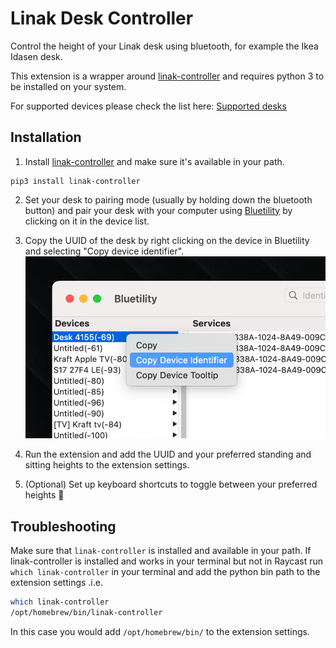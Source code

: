 # Linak Desk Controller

Control the height of your Linak desk using bluetooth, for example the Ikea Idasen desk.

This extension is a wrapper around [linak-controller](https://github.com/rhyst/linak-controller) and requires python 3 to be installed on your system.

For supported devices please check the list here: [Supported desks](https://github.com/rhyst/linak-controller/blob/master/README.md#working-desks)

## Installation

1. Install [linak-controller](https://github.com/rhyst/linak-controller) and make sure it's available in your path.

```
pip3 install linak-controller
```

2. Set your desk to pairing mode (usually by holding down the bluetooth button) and pair your desk with your computer using [Bluetility](https://github.com/jnross/Bluetility) by clicking on it in the device list.

3. Copy the UUID of the desk by right clicking on the device in Bluetility and selecting "Copy device identifier".
   ![Bluetility screenshot](media/bluetility.png)
4. Run the extension and add the UUID and your preferred standing and sitting heights to the extension settings.
5. (Optional) Set up keyboard shortcuts to toggle between your preferred heights 🥳

## Troubleshooting

Make sure that `linak-controller` is installed and available in your path. If linak-controller is installed and works in your terminal but not in Raycast run `which linak-controller` in your terminal and add the python bin path to the extension settings .i.e.

```bash
which linak-controller
/opt/homebrew/bin/linak-controller
```

In this case you would add `/opt/homebrew/bin/` to the extension settings.
